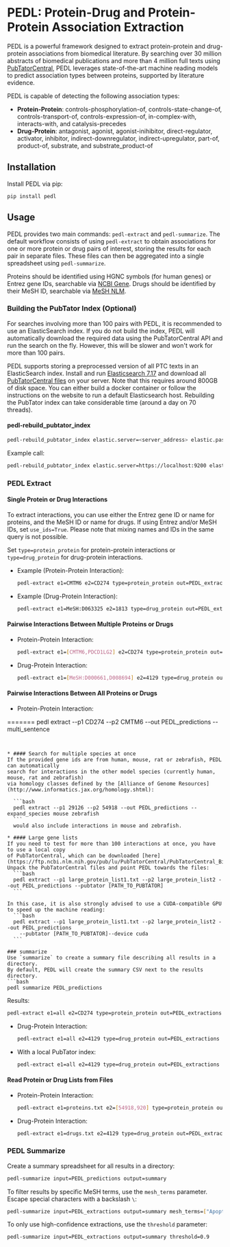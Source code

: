 # PEDL: Protein-Drug and Protein-Protein Association Extraction

PEDL is a powerful framework designed to extract protein-protein and drug-protein associations from biomedical literature. By searching over 30 million abstracts of biomedical publications and more than 4 million full texts using [PubTatorCentral](https://www.ncbi.nlm.nih.gov/research/pubtator/), PEDL leverages state-of-the-art machine reading models to predict association types between proteins, supported by literature evidence.

PEDL is capable of detecting the following association types:

- **Protein-Protein**: controls-phosphorylation-of, controls-state-change-of, controls-transport-of, controls-expression-of, in-complex-with, interacts-with, and catalysis-precedes 
- **Drug-Protein**: antagonist, agonist, agonist-inihibitor, direct-regulator, activator, inhibitor, indirect-downregulator, indirect-upregulator, part-of, product-of, substrate, and substrate\_product-of

## Installation

Install PEDL via pip:

```
pip install pedl
```

## Usage

PEDL provides two main commands: `pedl-extract` and `pedl-summarize`. The default workflow consists of using `pedl-extract` to obtain associations for one or more protein or drug pairs of interest, storing the results for each pair in separate files. These files can then be aggregated into a single spreadsheet using `pedl-summarize`.

Proteins should be identified using HGNC symbols (for human genes) or Entrez gene IDs, searchable via [NCBI Gene](https://www.ncbi.nlm.nih.gov/gene). Drugs should be identified by their MeSH ID, searchable via [MeSH NLM](https://meshb.nlm.nih.gov/).

### Building the PubTator Index (Optional)

For searches involving more than 100 pairs with PEDL, it is recommended to use an ElasticSearch index. If you do not build the index, PEDL will automatically download the required data using the PubTatorCentral API and run the search on the fly. However, this will be slower and won't work for more than 100 pairs.

PEDL supports storing a preprocessed version of all PTC texts in an ElasticSearch index. Install and run [Elasticsearch 7.17](https://www.elastic.co/guide/en/elasticsearch/reference/master/install-elasticsearch.html) and download all [PubTatorCentral files](https://ftp.ncbi.nlm.nih.gov/pub/lu/PubTatorCentral/PubTatorCentral_BioCXML/) on your server. Note that this requires around 800GB of disk space. You can either build a docker container or follow the instructions on the website to run a default Elasticsearch host. Rebuilding the PubTator index can take considerable time (around a day on 70 threads).

#### pedl-rebuild_pubtator_index

```bash
pedl-rebuild_pubtator_index elastic.server=<server_address> elastic.password=<password> elastic.ca_certs=<path_to_certs> pubtator_file=<path_to_pubtator_file> n_processes=<number of processes>
```

Example call:

```bash
pedl-rebuild_pubtator_index elastic.server=https://localhost:9200 elastic.password=Naifojair141+123cIlPo7fu elastic.ca_certs=/home/pedl/http_ca.crt pubtator_file=/home/pedl/output/BioCXML n_processes=10
```

### PEDL Extract

#### Single Protein or Drug Interactions

To extract interactions, you can use either the Entrez gene ID or name for proteins, and the MeSH ID or name for drugs. If using Entrez and/or MeSH IDs, set `use_ids=True`. Please note that mixing names and IDs in the same query is not possible.

Set `type=protein_protein` for protein-protein interactions or `type=drug_protein` for drug-protein interactions.


- Example (Protein-Protein Interaction):

  ```bash
  pedl-extract e1=CMTM6 e2=CD274 type=protein_protein out=PEDL_extractions
  ```

- Example (Drug-Protein Interaction):

  ```bash
  pedl-extract e1=MeSH:D063325 e2=1813 type=drug_protein out=PEDL_extractions use_ids=True

  ```

#### Pairwise Interactions Between Multiple Proteins or Drugs

- Protein-Protein Interaction:

  ```bash
  pedl-extract e1=[CMTM6,PDCD1LG2] e2=CD274 type=protein_protein out=PEDL_extractions
  ```

- Drug-Protein Interaction:

  ```bash
  pedl-extract e1=[MeSH:D000661,D008694] e2=4129 type=drug_protein out=PEDL_extractions use_ids=true
  ```

#### Pairwise Interactions Between All Proteins or Drugs

- Protein-Protein Interaction:

=======
    pedl extract --p1 CD274 --p2 CMTM6 --out PEDL_predictions --multi_sentence
  ```
  

* #### Search for multiple species at once
  If the provided gene ids are from human, mouse, rat or zebrafish, PEDL can automatically
  search for interactions in the other model species (currently human, mouse, rat and zebrafish)
  via homology classes defined by the [Alliance of Genome Resources](http://www.informatics.jax.org/homology.shtml):
  
    ```bash
    pedl extract --p1 29126 --p2 54918 --out PEDL_predictions --expand_species mouse zebrafish
    ```
    would also include interactions in mouse and zebrafish.

* #### Large gene lists
  If you need to test for more than 100 interactions at once, you have to use a local copy 
  of PubTatorCentral, which can be downloaded [here](https://ftp.ncbi.nlm.nih.gov/pub/lu/PubTatorCentral/PubTatorCentral_BioCXML/).
  Unpack the PubTatorCentral files and point PEDL towards the files:
    ```bash
    pedl extract --p1 large_protein_list1.txt --p2 large_protein_list2 --out PEDL_predictions --pubtator [PATH_TO_PUBTATOR]
    ```

  In this case, it is also strongly advised to use a CUDA-compatible GPU to speed up the machine reading:
    ```bash
    pedl extract --p1 large_protein_list1.txt --p2 large_protein_list2 --out PEDL_predictions
      --pubtator [PATH_TO_PUBTATOR]--device cuda
    ```
  
### summarize
Use `summarize` to create a summary file describing all results in a directory.
By default, PEDL will create the summary CSV next to the results directory.
```bash
pedl summarize PEDL_predictions
```
Results:

  ```bash
  pedl-extract e1=all e2=CD274 type=protein_protein out=PEDL_extractions 
  ```

- Drug-Protein Interaction:

  ```bash
  pedl-extract e1=all e2=4129 type=drug_protein out=PEDL_extractions use_ids=true
  ```
- With a local PubTator index:
    
  ```bash
  pedl-extract e1=all e2=4129 type=drug_protein out=PEDL_extractions use_ids=true elastic.server=<server_address> elastic.password=<password> elastic.ca_certs=<path_to_certs> 
  ```

#### Read Protein or Drug Lists from Files

- Protein-Protein Interaction:

  ```bash
  pedl-extract e1=proteins.txt e2=[54918,920] type=protein_protein out=PEDL_extractions use_ids=true
  ```

- Drug-Protein Interaction:

  ```bash
  pedl-extract e1=drugs.txt e2=4129 type=drug_protein out=PEDL_extractions use_ids=true
  ```

### PEDL Summarize

Create a summary spreadsheet for all results in a directory:

```bash
pedl-summarize input=PEDL_predictions output=summary
```

To filter results by specific MeSH terms, use the `mesh_terms` parameter. Escape special characters with a backslash `\`:

```bash
pedl-summarize input=PEDL_extractions output=summary mesh_terms=["Apoptosis","Lymphoma\, B-Cell"]
```

To only use high-confidence extractions, use the `threshold` parameter:

```bash
pedl-summarize input=PEDL_extractions output=summary threshold=0.9
```